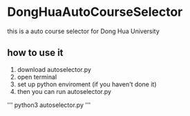 # DongHuaAutoCourseSelector
this is a auto course selector for Dong Hua University

##  how to use it
1.  download autoselector.py
2.  open terminal
3.  set up python enviroment (if you haven't done it)
4.  then you can run autoselector.py

'''
python3 autoselector.py
'''
